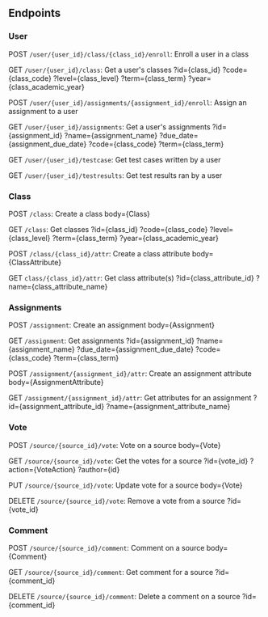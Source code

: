 <!-- This document is for outlining ideas about the api structure for unity-test -->


## Endpoints

### User
POST `/user/{user_id}/class/{class_id}/enroll`: Enroll a user in a class

GET `/user/{user_id}/class`: Get a user's classes
?id={class_id}
?code={class_code}
?level={class_level}
?term={class_term}
?year={class_academic_year}

POST `/user/{user_id}/assignments/{assignment_id}/enroll`: Assign an assignment to a user

GET `/user/{user_id}/assignments`: Get a user's assignments
?id={assignment_id}
?name={assignment_name}
?due_date={assignment_due_date}
?code={class_code}
?term={class_term}

GET `/user/{user_id}/testcase`: Get test cases written by a user

GET `/user/{user_id}/testresults`: Get test results ran by a user

### Class
POST `/class`: Create a class
body={Class}

GET `/class`: Get classes
?id={class_id}
?code={class_code}
?level={class_level}
?term={class_term}
?year={class_academic_year}

POST `/class/{class_id}/attr`: Create a class attribute
body={ClassAttribute}

GET `class/{class_id}/attr`: Get class attribute(s)
?id={class_attribute_id}
?name={class_attribute_name}

### Assignments
POST `/assignment`: Create an assignment
body={Assignment}

GET `/assignment`: Get assignments
?id={assignment_id}
?name={assignment_name}
?due_date={assignment_due_date}
?code={class_code}
?term={class_term}

POST `/assignment/{assignment_id}/attr`: Create an assignment attribute
body={AssignmentAttribute}

GET `/assignment/{assignment_id}/attr`: Get attributes for an assignment
?id={assignment_attribute_id}
?name={assignment_attribute_name}

### Vote
POST `/source/{source_id}/vote`: Vote on a source
body={Vote}

GET `/source/{source_id}/vote`: Get the votes for a source
?id={vote_id}
?action={VoteAction}
?author={id}

PUT `/source/{source_id}/vote`: Update vote for a source
body={Vote}

DELETE `/source/{source_id}/vote`: Remove a vote from a source
?id={vote_id}

### Comment
POST `/source/{source_id}/comment`: Comment on a source
body={Comment}

GET `/source/{source_id}/comment`: Get comment for a source
?id={comment_id}

DELETE `/source/{source_id}/comment`: Delete a comment on a source
?id={comment_id}